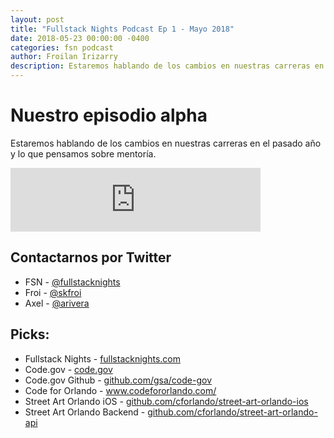 ```yaml
---
layout: post
title: "Fullstack Nights Podcast Ep 1 - Mayo 2018"
date: 2018-05-23 00:00:00 -0400
categories: fsn podcast
author: Froilan Irizarry
description: Estaremos hablando de los cambios en nuestras carreras en el pasado año y lo que pensamos sobre mentoría.
---
```


# Nuestro episodio alpha

Estaremos hablando de los cambios en nuestras carreras en el pasado año y lo que pensamos sobre mentoría.

<div class="embed-container anchorfm">
  <iframe src="https://anchor.fm/fullstack-nights-podcast/embed/episodes/Fullstack-Nights-Podcast---Episode-1-e1h4c1" height="102px" width="400px" frameborder="0" scrolling="no"></iframe>
</div>

## Contactarnos por Twitter

* FSN - [@fullstacknights](https://twitter.com/fullstacknights)
* Froi - [@skfroi](https://twitter.com/skfroi)
* Axel - [@arivera](https://twitter.com/arivera)

## Picks:

* Fullstack Nights - [fullstacknights.com ](https://fullstacknights.com)
* Code.gov - [code.gov](https://code.gov)
* Code.gov Github - [github.com/gsa/code-gov ](https://github.com/gsa/code-gov)
* Code for Orlando - [www.codefororlando.com/ ](http://www.codefororlando.com/)
* Street Art Orlando iOS - [github.com/cforlando/street-art-orlando-ios ](https://github.com/cforlando/street-art-orlando-ios)
* Street Art Orlando Backend - [github.com/cforlando/street-art-orlando-api](https://github.com/cforlando/street-art-orlando-api)
